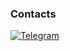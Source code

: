 ### Contacts

[![Telegram](https://img.shields.io/badge/-telegram-red?color=white&logo=telegram&logoColor=black)](https://t.me/web3muhammad_feed/44)
